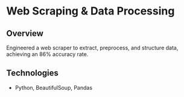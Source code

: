 # Web Scraping & Data Processing
## Overview
Engineered a web scraper to extract, preprocess, and structure data, achieving an 86% accuracy rate.

## Technologies
- Python, BeautifulSoup, Pandas